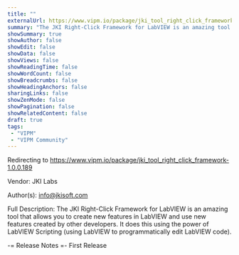 ```yaml
---
title: ""
externalUrl: https://www.vipm.io/package/jki_tool_right_click_framework-1.0.0.189
summary: "The JKI Right-Click Framework for LabVIEW is an amazing tool that allows you to create new features in LabVIEW and use new features created by other developers."
showSummary: true
showAuthor: false
showEdit: false
showData: false
showViews: false
showReadingTime: false
showWordCount: false
showBreadcrumbs: false
showHeadingAnchors: false
sharingLinks: false
showZenMode: false
showPagination: false
showRelatedContent: false
draft: true
tags:
 - "VIPM"
 - "VIPM Community"
---
```


Redirecting to https://www.vipm.io/package/jki_tool_right_click_framework-1.0.0.189

Vendor: JKI Labs

Author(s): info@jkisoft.com
 
Full Description:
The JKI Right-Click Framework for LabVIEW is an amazing tool that allows you to create new features in LabVIEW and use new features created by other developers.  It does this using the power of LabVIEW Scripting (using LabVIEW to programmatically edit LabVIEW code).

-= Release Notes =-
First Release
